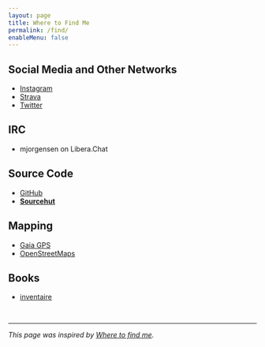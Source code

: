 ```yaml
---
layout: page
title: Where to Find Me
permalink: /find/
enableMenu: false
---
```


## Social Media and Other Networks

* [Instagram][instagram]
* [Strava][strava]
* [Twitter][twitter]

[instagram]:https://www.instagram.com/matthewjorgensen/
[twitter]:https://twitter.com/prplecake
[strava]:https://www.strava.com/athletes/705724

## IRC

* mjorgensen on Libera.Chat

## Source Code

* [GitHub][github]
* **[Sourcehut][sourcehut]**

[github]:https://github.com/prplecake
[sourcehut]:https://git.sr.ht/~mjorgensen

## Mapping

* [Gaia GPS][gaia-gps]
* [OpenStreetMaps][osm]

[gaia-gps]:https://www.gaiagps.com/profile/920114/prplecake/
[osm]:https://www.openstreetmap.org/user/prplecake

## Books

* [inventaire][inventaire]

[inventaire]:https://inventaire.io/inventory/matthew

<br />

---

*This page was inspired by [Where to find me][wtfm].*

[wtfm]:https://wheretofind.me
